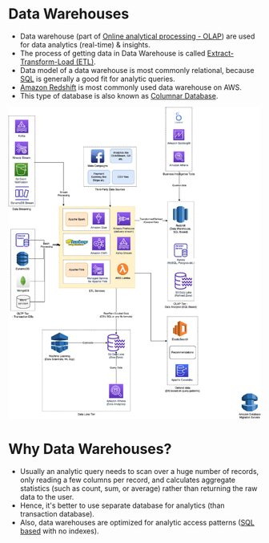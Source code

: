 # Data Warehouses
- Data warehouse (part of [Online analytical processing - OLAP](../../3_DatabaseComponents/1_Glossaries/OLTPvsOTAP.md)) are used for data analytics (real-time) & insights.
- The process of getting data in Data Warehouse is called [Extract-Transform-Load (ETL)](../ETLServices/Readme.md).
- Data model of a data warehouse is most commonly relational, because [SQL](../../3_DatabaseComponents/SQL-Databases/Readme.md) is generally a good fit for analytic queries.
- [Amazon Redshift](../../../2_AWSComponents/10_BigDataComponents/StorageDBs/DataWarehouse/AmazonRedshift.md) is most commonly used data warehouse on AWS.
- This type of database is also known as [Columnar Database](https://aws.amazon.com/nosql/columnar/).

![](../BigData-ETL-OLTP-OLAP-DataLake.png)

# Why Data Warehouses?
- Usually an analytic query needs to scan over a huge number of records, only reading a few columns per record, and calculates aggregate statistics (such as count, sum, or average) rather than returning the raw data to the user.
- Hence, it's better to use separate database for analytics (than transaction database).
- Also, data warehouses are optimized for analytic access patterns ([SQL based](../../3_DatabaseComponents/SQL-Databases/Readme.md) with no indexes).
